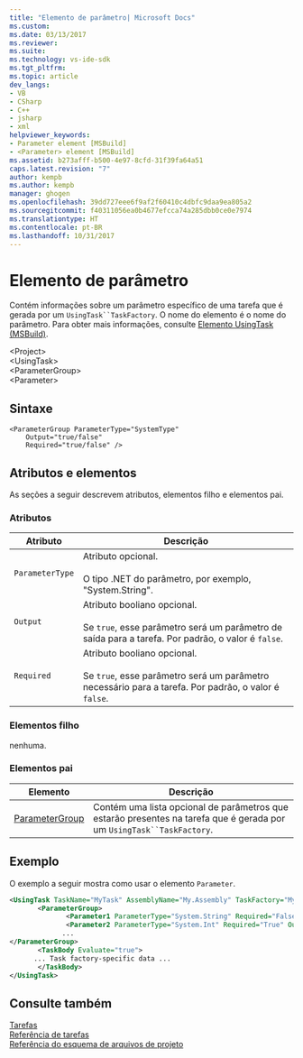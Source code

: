 ```yaml
---
title: "Elemento de parâmetro| Microsoft Docs"
ms.custom: 
ms.date: 03/13/2017
ms.reviewer: 
ms.suite: 
ms.technology: vs-ide-sdk
ms.tgt_pltfrm: 
ms.topic: article
dev_langs:
- VB
- CSharp
- C++
- jsharp
- xml
helpviewer_keywords:
- Parameter element [MSBuild]
- <Parameter> element [MSBuild]
ms.assetid: b273afff-b500-4e97-8cfd-31f39fa64a51
caps.latest.revision: "7"
author: kempb
ms.author: kempb
manager: ghogen
ms.openlocfilehash: 39dd727eee6f9af2f60410c4dbfc9daa9ea805a2
ms.sourcegitcommit: f40311056ea0b4677efcca74a285dbb0ce0e7974
ms.translationtype: HT
ms.contentlocale: pt-BR
ms.lasthandoff: 10/31/2017
---
```

# <a name="parameter-element"></a>Elemento de parâmetro
Contém informações sobre um parâmetro específico de uma tarefa que é gerada por um `UsingTask``TaskFactory`.  O nome do elemento é o nome do parâmetro.  Para obter mais informações, consulte [Elemento UsingTask (MSBuild)](../msbuild/usingtask-element-msbuild.md).  

 \<Project>  
 \<UsingTask>  
 \<ParameterGroup>  
 \<Parameter>  

## <a name="syntax"></a>Sintaxe  

```  
<ParameterGroup ParameterType="SystemType"  
    Output="true/false"  
    Required="true/false" />  
```  

## <a name="attributes-and-elements"></a>Atributos e elementos  
 As seções a seguir descrevem atributos, elementos filho e elementos pai.  

### <a name="attributes"></a>Atributos  

|Atributo|Descrição|  
|---------------|-----------------|  
|`ParameterType`|Atributo opcional.<br /><br /> O tipo .NET do parâmetro, por exemplo, "System.String".|  
|`Output`|Atributo booliano opcional.<br /><br /> Se `true`, esse parâmetro será um parâmetro de saída para a tarefa. Por padrão, o valor é `false`.|  
|`Required`|Atributo booliano opcional.<br /><br /> Se `true`, esse parâmetro será um parâmetro necessário para a tarefa. Por padrão, o valor é `false`.|  

### <a name="child-elements"></a>Elementos filho  
 nenhuma.  

### <a name="parent-elements"></a>Elementos pai  

|Elemento|Descrição|  
|-------------|-----------------|  
|[ParameterGroup](../msbuild/parametergroup-element.md)|Contém uma lista opcional de parâmetros que estarão presentes na tarefa que é gerada por um `UsingTask``TaskFactory`.|  

## <a name="example"></a>Exemplo  
 O exemplo a seguir mostra como usar o elemento `Parameter`.  

```xml  
<UsingTask TaskName="MyTask" AssemblyName="My.Assembly" TaskFactory="MyTaskFactory">  
       <ParameterGroup>  
              <Parameter1 ParameterType="System.String" Required="False" Output="False"/>  
              <Parameter2 ParameterType="System.Int" Required="True" Output="False"/>  
             ...  
</ParameterGroup>  
       <TaskBody Evaluate="true">  
      ... Task factory-specific data ...  
       </TaskBody>  
</UsingTask>  
```  

## <a name="see-also"></a>Consulte também  
 [Tarefas](../msbuild/msbuild-tasks.md)   
 [Referência de tarefas](../msbuild/msbuild-task-reference.md)   
 [Referência do esquema de arquivos de projeto](../msbuild/msbuild-project-file-schema-reference.md)

